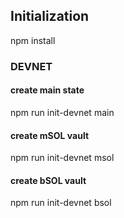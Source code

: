## Initialization

  npm install

### DEVNET

#### create main state

  npm run init-devnet main

#### create mSOL vault

  npm run init-devnet msol

#### create bSOL vault

  npm run init-devnet bsol
